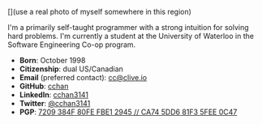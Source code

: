 [](use a real photo of myself somewhere in this region)

I'm a primarily self-taught programmer with a strong intuition for solving hard problems.
I'm currently a student at the University of Waterloo in the Software Engineering Co-op program.

- **Born**: October 1998
- **Citizenship**: dual US/Canadian
- **Email** (preferred contact): [cc@clive.io](mailto:cc@clive.io)
- **GitHub**: [cchan](https://github.com/cchan)
- **LinkedIn**: [cchan3141](https://linkedin.com/in/cchan3141)
- **Twitter**: [@cchan3141](https://twitter.com/cchan3141)
- **PGP**: [7209 384F 80FE FBE1 2945 // CA74 5DD6 81F3 5FEE 0C47](https://pgp.mit.edu/pks/lookup?op=get&search=0x5DD681F35FEE0C47)
